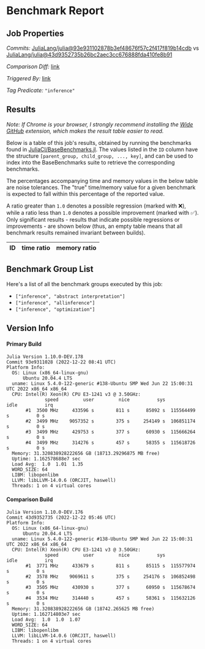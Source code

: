 # Benchmark Report

## Job Properties

*Commits:* [JuliaLang/julia@93e931102878b3ef48676f57c2f417f819b14cdb](https://github.com/JuliaLang/julia/commit/93e931102878b3ef48676f57c2f417f819b14cdb) vs [JuliaLang/julia@43d9352735b26bc2aec3cc676888fda410fe8b91](https://github.com/JuliaLang/julia/commit/43d9352735b26bc2aec3cc676888fda410fe8b91)

*Comparison Diff:* [link](https://github.com/JuliaLang/julia/compare/43d9352735b26bc2aec3cc676888fda410fe8b91..93e931102878b3ef48676f57c2f417f819b14cdb)

*Triggered By:* [link](https://github.com/JuliaLang/julia/pull/47689#issuecomment-1362563114)

*Tag Predicate:* `"inference"`

## Results

*Note: If Chrome is your browser, I strongly recommend installing the [Wide GitHub](https://chrome.google.com/webstore/detail/wide-github/kaalofacklcidaampbokdplbklpeldpj?hl=en)
extension, which makes the result table easier to read.*

Below is a table of this job's results, obtained by running the benchmarks found in
[JuliaCI/BaseBenchmarks.jl](https://github.com/JuliaCI/BaseBenchmarks.jl). The values
listed in the `ID` column have the structure `[parent_group, child_group, ..., key]`,
and can be used to index into the BaseBenchmarks suite to retrieve the corresponding
benchmarks.

The percentages accompanying time and memory values in the below table are noise tolerances. The "true"
time/memory value for a given benchmark is expected to fall within this percentage of the reported value.

A ratio greater than `1.0` denotes a possible regression (marked with :x:), while a ratio less
than `1.0` denotes a possible improvement (marked with :white_check_mark:). Only significant results - results
that indicate possible regressions or improvements - are shown below (thus, an empty table means that all
benchmark results remained invariant between builds).

| ID | time ratio | memory ratio |
|----|------------|--------------|

## Benchmark Group List

Here's a list of all the benchmark groups executed by this job:

- `["inference", "abstract interpretation"]`
- `["inference", "allinference"]`
- `["inference", "optimization"]`

## Version Info

#### Primary Build

```
Julia Version 1.10.0-DEV.178
Commit 93e9311028 (2022-12-22 08:41 UTC)
Platform Info:
  OS: Linux (x86_64-linux-gnu)
      Ubuntu 20.04.4 LTS
  uname: Linux 5.4.0-122-generic #138-Ubuntu SMP Wed Jun 22 15:00:31 UTC 2022 x86_64 x86_64
  CPU: Intel(R) Xeon(R) CPU E3-1241 v3 @ 3.50GHz: 
              speed         user         nice          sys         idle          irq
       #1  3500 MHz     433596 s        811 s      85092 s  115564499 s          0 s
       #2  3499 MHz    9057352 s        375 s     254149 s  106851174 s          0 s
       #3  3499 MHz     429753 s        377 s      60930 s  115666264 s          0 s
       #4  3499 MHz     314276 s        457 s      58355 s  115618726 s          0 s
  Memory: 31.320838928222656 GB (18713.29296875 MB free)
  Uptime: 1.162578688e7 sec
  Load Avg:  1.0  1.01  1.35
  WORD_SIZE: 64
  LIBM: libopenlibm
  LLVM: libLLVM-14.0.6 (ORCJIT, haswell)
  Threads: 1 on 4 virtual cores

```

#### Comparison Build

```
Julia Version 1.10.0-DEV.176
Commit 43d9352735 (2022-12-22 05:46 UTC)
Platform Info:
  OS: Linux (x86_64-linux-gnu)
      Ubuntu 20.04.4 LTS
  uname: Linux 5.4.0-122-generic #138-Ubuntu SMP Wed Jun 22 15:00:31 UTC 2022 x86_64 x86_64
  CPU: Intel(R) Xeon(R) CPU E3-1241 v3 @ 3.50GHz: 
              speed         user         nice          sys         idle          irq
       #1  3771 MHz     433679 s        811 s      85115 s  115577974 s          0 s
       #2  3578 MHz    9069611 s        375 s     254176 s  106852498 s          0 s
       #3  3505 MHz     430930 s        377 s      60950 s  115678674 s          0 s
       #4  3534 MHz     314440 s        457 s      58361 s  115632126 s          0 s
  Memory: 31.320838928222656 GB (18742.265625 MB free)
  Uptime: 1.162714803e7 sec
  Load Avg:  1.0  1.0  1.07
  WORD_SIZE: 64
  LIBM: libopenlibm
  LLVM: libLLVM-14.0.6 (ORCJIT, haswell)
  Threads: 1 on 4 virtual cores

```
